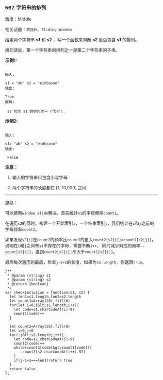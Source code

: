 ### 567. 字符串的排列

难度：Middle

相关话题：`双指针`、`Sliding Window`

给定两个字符串 **s1** 和 **s2** ，写一个函数来判断  **s2**  是否包含  **s1** 的排列。



换句话说，第一个字符串的排列之一是第二个字符串的子串。



 **示例1:** 





```

输入: 

s1 = "ab" s2 = "eidbaooo"
输出: 

True
解释:

 s2 包含 s1 的排列之一 ("ba").

```





 **示例2:** 





```

输入: 

s1= "ab" s2 = "eidboaoo"
输出:

 False

```





 **注意：** 





1. 输入的字符串只包含小写字母

2. 两个字符串的长度都在 [1, 10,000] 之间






-----

思路：

可以使用`window slide`解决，首先统计`s1`的字母频率`count1`。

在遍历`s2`的同时，构建一个开始索引`i`，一个结束索引`j`，我们统计在`i`和`j`之前的字母频率`count2`。

如果发现`s2[j]`在`count2`的频率比`count1`的更大`count2[s2[j]]>count1[s2[j]]`，说明在`i`和`j`之间有`s1`不存在的字母，需要不断`i++`，
同时减少对应的频率`--count[s2[i]]`，直到`count2[s2[j]]`不大于`count1[s2[j]]`。

最后每次遍历的最后，检查`j-i+1`的长度，如果为`s1.length`，则返回`true`。


```
/**
 * @param {string} s1
 * @param {string} s2
 * @return {boolean}
 */
var checkInclusion = function(s1, s2) {
  let len1=s1.length,len2=s2.length
  let count1=Array(26).fill(0)
  for(let i=0;i&lt;s1.length;i++){
    let code=s1.charCodeAt(i)-97
    count1[code]++
  }
  
  let count2=Array(26).fill(0)
  let i=0,j=0
  for(;j&lt;s2.length;j++){
    let code=s2.charCodeAt(j)-97
    count2[code]++
    while(count2[code]&gt;count1[code]){
      --count2[s2.charCodeAt(i++)-97]
    }
    if(j-i+1===len1)return true
  }
  return false
};



```
